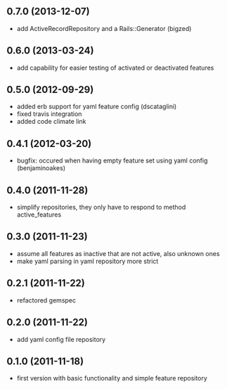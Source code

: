 ## 0.7.0 (2013-12-07)

* add ActiveRecordRepository and a Rails::Generator (bigzed)

## 0.6.0 (2013-03-24)

* add capability for easier testing of activated or deactivated features

## 0.5.0 (2012-09-29)

* added erb support for yaml feature config (dscataglini)
* fixed travis integration
* added code climate link

## 0.4.1 (2012-03-20)

* bugfix: occured when having empty feature set using yaml config (benjaminoakes)

## 0.4.0 (2011-11-28)

* simplify repositories, they only have to respond to method active_features 

## 0.3.0 (2011-11-23)

* assume all features as inactive that are not active, also unknown ones
* make yaml parsing in yaml repository more strict

## 0.2.1 (2011-11-22)

* refactored gemspec

## 0.2.0 (2011-11-22)

* add yaml config file repository

## 0.1.0 (2011-11-18)

* first version with basic functionality and simple feature repository
